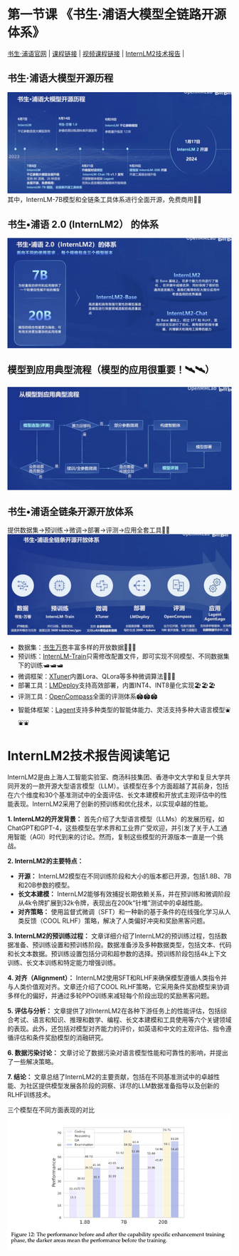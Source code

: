 # 第一节课 《书生·浦语大模型全链路开源体系》
[书生·浦语官网](https://internlm.intern-ai.org.cn/) |
[课程链接](https://github.com/InternLM/Tutorial/tree/camp2) |
[视频课程链接](https://www.bilibili.com/video/BV1Vx421X72D/?vd_source=6a583c10668fbb7726a75f50cb76fe62) |
[InternLM2技术报告](https://arxiv.org/pdf/2403.17297) |
## 书生·浦语大模型开源历程
![](../images/lecture1/1716520865362.png)
其中，InternLM-7B模型和全链条工具体系进行全面开源，免费商用🌟🌟

## 书生•浦语 2.0 (InternLM2） 的体系
![](../images/lecture1/1716520714927.png)

## 模型到应用典型流程（模型的应用很重要！🛰️🛰️）
![](../images/lecture1/1716521286647.png)

## 书生•浦语全链条开源开放体系
提供数据集->预训练->微调->部署->评测->应用全套工具🚁🚁
![](../images/lecture1/1716521529163.png)
- 数据集：[书生万卷](https://github.com/opendatalab/WanJuan1.0)丰富多样的开放数据🚀🚀🚀
- 预训练：[InternLM-Train](https://github.com/InternLM/InternLM)只需修改配置文件，即可实现不同模型、不同数据集下的训练🛥️🛥️🛥️
- 微调框架：[XTuner](https://github.com/InternLM/xtuner)内置Lora、QLora等多种微调算法🚗🚗🚗
- 部署工具：[LMDeploy](https://github.com/InternLM/lmdeploy)支持高效部署，内置INT4、INT8量化实现🏖️🏖️🏖️
- 评测工具：[OpenCompass](https://github.com/open-compass/opencompass)全面的评测体系🏟️🏟️🏟️
- 智能体框架：[Lagent](https://github.com/InternLM/lagent)支持多种类型的智能体能力、灵活支持多种大语言模型⛲⛲⛲

# InternLM2技术报告阅读笔记
InternLM2是由上海人工智能实验室、商汤科技集团、香港中文大学和复旦大学共同开发的一款开源大型语言模型（LLM）。该模型在多个方面超越了其前身，包括在六个维度和30个基准测试中的全面评估、长文本建模和开放式主观评估中的性能表现。InternLM2采用了创新的预训练和优化技术，以实现卓越的性能。

**1. InternLM2的开发背景：**
首先介绍了大型语言模型（LLMs）的发展历程，如ChatGPT和GPT-4，这些模型在学术界和工业界广受欢迎，并引发了关于人工通用智能（AGI）时代到来的讨论。然而，复制这些模型的开源版本一直是一个挑战。

**2. InternLM2的主要特点：**
- **开源：** InternLM2模型在不同训练阶段和大小的版本都已开源，包括1.8B、7B和20B参数的模型。
- **长文本建模：** InternLM2能够有效捕捉长期依赖关系，并在预训练和微调阶段从4k令牌扩展到32k令牌，表现出在200k“针堆”测试中的卓越性能。
- **对齐策略：** 使用监督式微调（SFT）和一种新的基于条件的在线强化学习从人类反馈（COOL RLHF）策略，解决了人类偏好冲突和奖励黑客问题。

**3. InternLM2的预训练过程：**
文章详细介绍了InternLM2的预训练过程，包括数据准备、预训练设置和预训练阶段。数据准备涉及多种数据类型，包括文本、代码和长文本数据。预训练设置包括分词和超参数的选择。预训练阶段包括4k上下文训练、长文本训练和特定能力增强训练。

**4. 对齐（Alignment）：**
InternLM2使用SFT和RLHF来确保模型遵循人类指令并与人类价值观对齐。文章还介绍了COOL RLHF策略，它采用条件奖励模型来协调多样化的偏好，并通过多轮PPO训练来减轻每个阶段出现的奖励黑客问题。

**5. 评估与分析：**
文章提供了对InternLM2在各种下游任务上的性能评估，包括综合考试、语言和知识、推理和数学、编程、长文本建模和工具使用等六个关键领域的表现。此外，还包括对模型对齐能力的评价，如英语和中文的主观评估、指令遵循评估和条件奖励模型的消融研究。

**6. 数据污染讨论：**
文章讨论了数据污染对语言模型性能和可靠性的影响，并提出了一些解决策略。

**7. 结论：**
文章总结了InternLM2的主要贡献，包括在不同基准测试中的卓越性能、为社区提供模型发展各阶段的洞察、详尽的LLM数据准备指导以及创新的RLHF训练技术。

三个模型在不同方面表现的对比
![](../images/lecture1/1716522594071.png)
